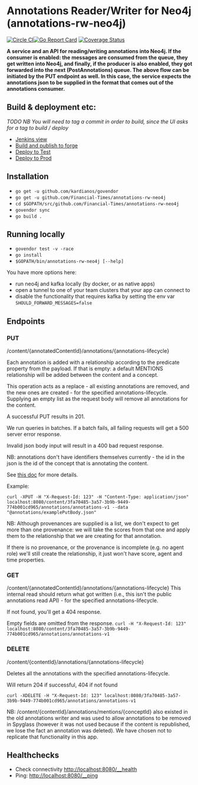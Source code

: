 # Annotations Reader/Writer for Neo4j (annotations-rw-neo4j)
[![Circle CI](https://circleci.com/gh/Financial-Times/annotations-rw-neo4j.svg?style=shield)](https://circleci.com/gh/Financial-Times/annotations-rw-neo4j)[![Go Report Card](https://goreportcard.com/badge/github.com/Financial-Times/annotations-rw-neo4j)](https://goreportcard.com/report/github.com/Financial-Times/annotations-rw-neo4j) [![Coverage Status](https://coveralls.io/repos/github/Financial-Times/annotations-rw-neo4j/badge.svg)](https://coveralls.io/github/Financial-Times/annotations-rw-neo4j)

__A service and an API for reading/writing annotations into Neo4j. 
If the consumer is enabled: the messages are consumed from the queue, they get written into Neo4j, and finally, if the producer is also enabled, they got forwarded into the next (PostAnnotations) queue.
The above flow can be initiated by the PUT endpoint as well. In this case, the service expects the annotations json to be supplied in the format that comes out of the annotations consumer.__

## Build & deployment etc:
*TODO*
_NB You will need to tag a commit in order to build, since the UI asks for a tag to build / deploy_
* [Jenkins view](http://ftjen10085-lvpr-uk-p:8181/view/JOBS-annotations-rw-neo4j/)
* [Build and publish to forge](http://ftjen10085-lvpr-uk-p:8181/view/JOBS-annotations-rw-neo4j/job/annotations-rw-neo4j-build/)
* [Deploy to Test](http://ftjen10085-lvpr-uk-p:8181/view/JOBS-annotations-rw-neo4j/job/annotations-rw-neo4j-deploy-test/)
* [Deploy to Prod](http://ftjen10085-lvpr-uk-p:8181/view/JOBS-annotations-rw-neo4j/job/annotations-rw-neo4j-deploy-prod/)

## Installation
* `go get -u github.com/kardianos/govendor`
* `go get -u github.com/Financial-Times/annotations-rw-neo4j`
* `cd $GOPATH/src/github.com/Financial-Times/annotations-rw-neo4j`
* `govendor sync`
* `go build .`

## Running locally
* `govendor test -v -race`
* `go install`
* `$GOPATH/bin/annotations-rw-neo4j [--help]`

You have more options here:
- run neo4j and kafka locally (by docker, or as native apps)
- open a tunnel to one of your team clusters that your app can connect to
- disable the functionality that requires kafka by setting the env var `SHOULD_FORWARD_MESSAGES=false`

## Endpoints

### PUT
/content/{annotatedContentId}/annotations/{annotations-lifecycle}

Each annotation is added with a relationship according to the predicate property from the payload.
If that is empty: a default MENTIONS relationship will be added between the content and a concept.

This operation acts as a replace - all existing annotations are removed, and the new ones are created - for the specified annotations-lifecycle.
Supplying an empty list as the request body will remove all annotations for the content.

A successful PUT results in 201.

We run queries in batches. If a batch fails, all failing requests will get a 500 server error response.

Invalid json body input will result in a 400 bad request response.

NB: annotations don't have identifiers themselves currently - the id in the json is the id of the concept that is annotating the content.

See [this doc](https://docs.google.com/document/d/1FE-JZDYJlKsxOIuQQkPwyyzcOkJQn8L3nNy1H8A8eDo) for more details.

Example:

    curl -XPUT -H "X-Request-Id: 123" -H "Content-Type: application/json" localhost:8080/content/3fa70485-3a57-3b9b-9449-774b001cd965/annotations/annotations-v1 --data
    "@annotations/examplePutBody.json"

NB: Although provenances are supplied is a list, we don't expect to get more than one provenance: we will take the scores from that one
and apply them to the relationship that we are creating for that annotation.

If there is no provenance, or the provenance is incomplete (e.g. no agent role) we'll still
create the relationship, it just won't have score, agent and time properties.

### GET
/content/{annotatedContentId}/annotations/{annotations-lifecycle}
This internal read should return what got written (i.e., this isn't the public annotations read API) - for the specified annotations-lifecycle.

If not found, you'll get a 404 response.

Empty fields are omitted from the response.
`curl -H "X-Request-Id: 123" localhost:8080/content/3fa70485-3a57-3b9b-9449-774b001cd965/annotations/annotations-v1`

### DELETE
/content/{contentId}/annotations/{annotations-lifecycle}

Deletes all the annotations with the specified annotations-lifecycle.

Will return 204 if successful, 404 if not found

`curl -XDELETE -H "X-Request-Id: 123" localhost:8080/3fa70485-3a57-3b9b-9449-774b001cd965/annotations/annotations-v1`

NB: /content/{contentId}/annotations/mentions/{conceptId} also existed in the old annotations writer and was used to allow annotations to be removed in Spyglass (however it was not used because if the content is republished, we lose the fact an annotation was deleted). We have chosen not to replicate
that functionality in this app.


## Healthchecks
* Check connectivity [http://localhost:8080/__health](http://localhost:8080/__health)
* Ping: [http://localhost:8080/__ping](http://localhost:8080/__ping)
